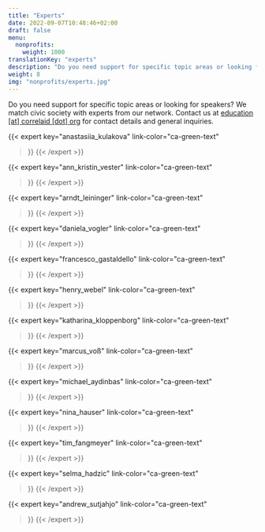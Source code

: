 ```yaml
---
title: "Experts"
date: 2022-09-07T10:48:46+02:00
draft: false
menu:
  nonprofits:
    weight: 1000
translationKey: "experts"
description: "Do you need support for specific topic areas or looking for speakers? We match civic society with experts from our network. "
weight: 8
img: "nonprofits/experts.jpg"
---
```


Do you need support for specific topic areas or looking for speakers? We match civic society with experts from our network. Contact us at [education [at] correlaid [dot] org](mailto:education@correlaid.org) for contact details and general inquiries.

{{< expert
    key="anastasiia_kulakova"
    link-color="ca-green-text"
>}}
{{< /expert >}}

{{< expert
    key="ann_kristin_vester"
    link-color="ca-green-text"
>}}
{{< /expert >}}

{{< expert
    key="arndt_leininger"
    link-color="ca-green-text"
>}}
{{< /expert >}}

{{< expert
    key="daniela_vogler"
    link-color="ca-green-text"
>}}
{{< /expert >}}

{{< expert
    key="francesco_gastaldello"
    link-color="ca-green-text"
>}}
{{< /expert >}}

{{< expert
    key="henry_webel"
    link-color="ca-green-text"
>}}
{{< /expert >}}

{{< expert
    key="katharina_kloppenborg"
    link-color="ca-green-text"
>}}
{{< /expert >}}

{{< expert
    key="marcus_voß"
    link-color="ca-green-text"
>}}
{{< /expert >}}

{{< expert
    key="michael_aydinbas"
    link-color="ca-green-text"
>}}
{{< /expert >}}

{{< expert
    key="nina_hauser"
    link-color="ca-green-text"
>}}
{{< /expert >}}

{{< expert
    key="tim_fangmeyer"
    link-color="ca-green-text"
>}}
{{< /expert >}}

{{< expert
    key="selma_hadzic"
    link-color="ca-green-text"
>}}
{{< /expert >}}

{{< expert
    key="andrew_sutjahjo"
    link-color="ca-green-text"
>}}
{{< /expert >}}